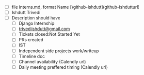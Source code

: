 - [ ] file interns.md, format Name [\github-ishdutt\]\(github-ishdutturl\)
- [ ] Ishdutt Trivedi
- [ ] Description should have
     - [ ] Django Internship
     - [ ] trivediishdutt@gmail.com
     - [ ] Tickets closed:Not Started Yet
     - [ ] PRs created
     - [ ] IST
     - [ ] Independent side projects work/writeup
     - [ ] Timeline doc
     - [ ] Channel availability (Calendly url)
     - [ ] Daily meeting preffered timing (Calendly url)
